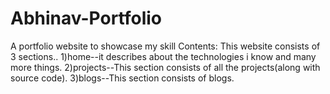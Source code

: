 # Abhinav-Portfolio
A portfolio website to showcase my skill
Contents:
This website consists of 3 sections..
1)home--it describes about the technologies i know and many more things.
2)projects--This section consists of all the projects(along with source code).
3)blogs--This section consists of blogs.
